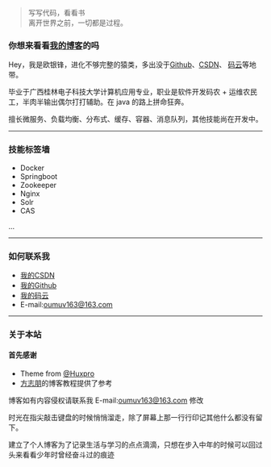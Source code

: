 > 写写代码，看看书   
> 离开世界之前，一切都是过程。

### 你想来看看[我的博客](https://oumuv.github.io/archive/)的吗

Hey，我是欧银锋，进化不够完整的猿类，多出没于[Github](https://github.com/Oumuv)、[CSDN](https://blog.csdn.net/oumuv)、
[码云](https://gitee.com/oumuv/projects)等地带。

毕业于广西桂林电子科技大学计算机应用专业，职业是软件开发码农 + 运维农民工，半肉半输出偶尔打打辅助。在 java 的路上拼命狂奔。

擅长微服务、负载均衡、分布式、缓存、容器、消息队列，其他技能尚在开发中。



-----

### 技能标签墙
- Docker
- Springboot
- Zookeeper
- Nginx
- Solr
- CAS

...

-----

### 如何联系我

- [我的CSDN](https://blog.csdn.net/oumuv)
- [我的Github](https://github.com/Oumuv)
- [我的码云](https://gitee.com/oumuv/projects)
- E-mail:oumuv163@163.com

----
### 关于本站

#### 首先感谢
- Theme from [@Huxpro](https://github.com/Huxpro/huxpro.github.io)
- [方志朋](https://www.fangzhipeng.com/)的博客教程提供了参考

博客如有内容侵权请联系我 E-mail:oumuv163@163.com 修改

时光在指尖敲击键盘的时候悄悄溜走，除了屏幕上那一行行印记其他什么都没有留下。

建立了个人博客为了记录生活与学习的点点滴滴，只想在步入中年的时候可以回过头来看看少年时曾经奋斗过的痕迹